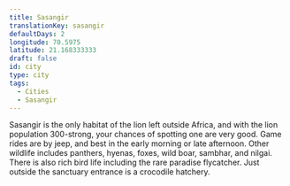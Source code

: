 ```yaml
---
title: Sasangir
translationKey: sasangir
defaultDays: 2
longitude: 70.5975
latitude: 21.168333333
draft: false
id: city
type: city
tags:
  - Cities
  - Sasangir
---
```

Sasangir is the only habitat of the lion left outside Africa, and with the lion population 300-strong, your chances of spotting one are very good. Game rides are by jeep, and best in the early morning or late afternoon. Other wildlife includes panthers, hyenas, foxes, wild boar, sambhar, and nilgai. There is also rich bird life including the rare paradise flycatcher. Just outside the sanctuary entrance is a crocodile hatchery.